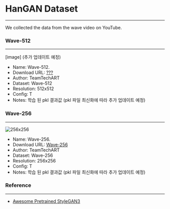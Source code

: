 # HanGAN Dataset
---
We collected the data from the wave video on YouTube.

### Wave-512
---
[image] (추가 업데이트 예정)

- Name: Wave-512. 
- Download URL: [???]()
- Author: TeamTechART 
- Dataset: Wave-512
- Resolution: 512x512
- Config: T
- Notes: 학습 된 pkl 결과값 (pkl 파일 최신화에 따라 추가 업데이트 예정)

### Wave-256
---
![256x256](https://user-images.githubusercontent.com/90362869/154901291-218f9fc1-b4d2-42ed-8c98-171b8382add8.jpeg)

- Name: Wave-256. 
- Download URL: [Wave-256](https://drive.google.com/file/d/1-A1BV83geagAPAcsm8OH__a3Adr8rzAi/view)
- Author: TeamTechART 
- Dataset: Wave-256
- Resolution: 256x256
- Config: T
- Notes: 학습 된 pkl 결과값 (pkl 파일 최신화에 따라 추가 업데이트 예정)

### Reference
---
- [Awesome Pretrained StyleGAN3](https://github.com/justinpinkney/awesome-pretrained-stylegan3)
